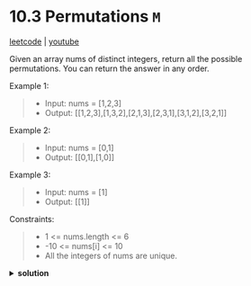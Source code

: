 # 10.3 Permutations `M`

[leetcode](https://leetcode.com/problems/permutations/description/) |
[youtube](https://www.youtube.com/watch?v=FZe0UqISmUw)

Given an array nums of distinct integers, return all the possible
permutations. You can return the answer in any order.

Example 1:
> - Input: nums = [1,2,3]
> - Output: [[1,2,3],[1,3,2],[2,1,3],[2,3,1],[3,1,2],[3,2,1]]

Example 2:
> - Input: nums = [0,1]
> - Output: [[0,1],[1,0]]

Example 3:
> - Input: nums = [1]
> - Output: [[1]]

Constraints:
> - 1 <= nums.length <= 6
> - -10 <= nums[i] <= 10
> - All the integers of nums are unique.

<details>
  <summary><b>solution</b></summary>

```go
func permute(nums []int) [][]int {
    var result [][]int

    var backtrack func(path []int, used []bool)
    backtrack = func(path []int, used []bool) {
        if len(path) == len(nums) {
            // Add a copy of the current path to the result
            temp := append([]int{}, path...)
            result = append(result, temp)
            return
        }

        for i := 0; i < len(nums); i++ {
            if used[i] {
                continue
            }
            // Choose the current number
            used[i] = true
            backtrack(append(path, nums[i]), used)
            // Undo the choice (backtrack)
            used[i] = false
        }
    }

    backtrack([]int{}, make([]bool, len(nums)))
    return result
}
```
</details>
